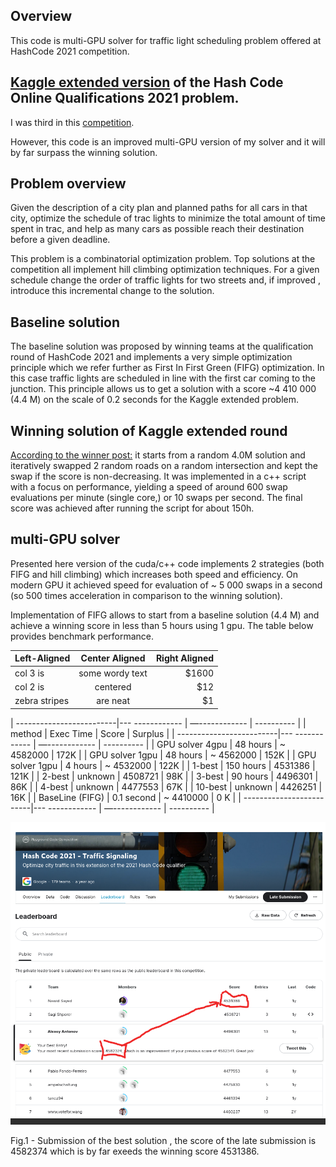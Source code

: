 ## Overview
This code is multi-GPU solver for traffic light scheduling problem offered at HashCode 2021 competition. 

## <a href="https://www.kaggle.com/competitions/hashcode-2021-oqr-extension" target="_blank">Kaggle extended version</a> of the Hash Code Online Qualifications 2021 problem. 

I was third in this 
<a href="https://www.kaggle.com/competitions/hashcode-2021-oqr-extension/leaderboard" target="_blank">competition</a>.
 

However, this code is an improved multi-GPU version of my solver and it will by far surpass the winning solution.

## Problem overview
Given the description of a city plan and planned paths for all cars in that city,
optimize the schedule of trac lights to minimize the total amount of time spent in
trac, and help as many cars as possible reach their destination before a given deadline.

This problem is a combinatorial optimization problem. Top solutions at the competition all implement  hill climbing optimization techniques. For a given schedule change the order of traffic lights for two streets and, if improved , introduce this incremental change to the solution. 

## Baseline solution
The baseline solution was proposed by winning teams at the qualification round of HashCode 2021 and implements a very simple optimization principle which we refer further as First In First Green (FIFG) optimization. In this case traffic lights are scheduled in line with the first car coming to the junction. This principle allows us to get a solution with a score ~4 410 000 (4.4 M) on the scale of 0.2 seconds for the  Kaggle extended problem.

##  Winning solution of Kaggle extended round
<a href="https://www.kaggle.com/competitions/hashcode-2021-oqr-extension/discussion/243953" target="_blank">According to the winner post:</a> it  starts from a random 4.0M solution and iteratively swapped 2 random roads on a random intersection and kept the swap if the score is non-decreasing. It was implemented in a c++ script with a focus on performance, yielding a speed of around 600 swap evaluations per minute (single core,) or 10 swaps per second. The final score was achieved  after running the script for about 150h.




##  multi-GPU solver
Presented here version of the cuda/c++ code implements 2 strategies  (both FIFG and hill climbing) which increases both speed and efficiency. On modern GPU it achieved speed for evaluation of ~ 5 000 swaps in a second (so 500 times acceleration in comparison to the winning solution). 

Implementation of FIFG allows to start from a baseline solution (4.4 M) and achieve a winning score in less than 5 hours using 1 gpu. The table below provides benchmark performance.


| Left-Aligned  | Center Aligned  | Right Aligned |
| :------------ |:---------------:| -----:|
| col 3 is      | some wordy text | $1600 |
| col 2 is      | centered        |   $12 |
| zebra stripes | are neat        |    $1 |


| -------------------------|--- ------------ | —------------ | ---------- |
|  method                  | Exec Time       | Score         | Surplus    |
| -------------------------|--- ------------ | —------------ | ---------- |
| GPU solver  4gpu         | 48 hours        | ~ 4582000     | 172K       | 
| GPU solver  1gpu         | 48 hours        | ~ 4562000     | 152K       | 
| GPU solver  1gpu         | 4 hours         | ~ 4532000     | 122K       |
| 1-best                   | 150 hours       |   4531386     | 121K       |
| 2-best                   | unknown         |   4508721     | 98K        |
| 3-best                   | 90 hours        |   4496301     | 86K        |
| 4-best                   | unknown         |   4477553     | 67K        |
| 10-best                  | unknown         |   4426251     | 16K        |
| BaseLine (FIFG)          | 0.1 second      | ~ 4410000     | 0 K        | 
| -------------------------|--- ------------ | —------------ | ---------- |


   
 



![This is an image](figures/leaderbord.png)

<p align = "left">
Fig.1 - Submission of the best solution , the score of the late submission is 4582374 which is by far exeeds the winning score 4531386. 
</p>



